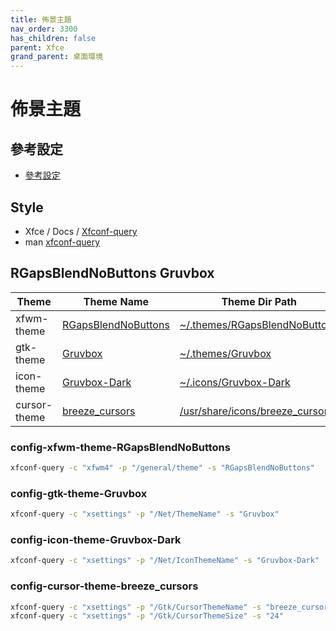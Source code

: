 ```yaml
---
title: 佈景主題
nav_order: 3300
has_children: false
parent: Xfce
grand_parent: 桌面環境
---
```



# 佈景主題


## 參考設定

* [參考設定](https://samwhelp.github.io/rgaps-theme-collection/#style)


## Style

* Xfce / Docs / [Xfconf-query](https://docs.xfce.org/xfce/xfconf/xfconf-query)
* man [xfconf-query](https://manpages.debian.org/testing/xfconf/xfconf-query.1.en.html)


## RGapsBlendNoButtons Gruvbox

| Theme | Theme Name | Theme Dir Path |
| --- | --- | --- |
| xfwm-theme | [RGapsBlendNoButtons](#config-xfwm-theme-rgapsblendnobuttons) | [~/.themes/RGapsBlendNoButtons](https://github.com/samwhelp/rgaps-theme-collection/tree/rgaps-blend-nobuttons) |
| gtk-theme | [Gruvbox](#config-gtk-theme-gruvbox) | [~/.themes/Gruvbox](https://github.com/samwhelp/gruvbox-theme-collection/tree/gtk-theme-gruvbox) |
| icon-theme | [Gruvbox-Dark](#config-icon-theme-gruvbox-dark) | [~/.icons/Gruvbox-Dark](https://github.com/samwhelp/gruvbox-theme-collection/tree/icon-theme-gruvbox-dark) |
| cursor-theme | [breeze_cursors](#config-cursor-theme-breeze_cursors) | [/usr/share/icons/breeze_cursors](https://packages.fedoraproject.org/pkgs/plasma-breeze/breeze-cursor-theme/) |


### config-xfwm-theme-RGapsBlendNoButtons

``` sh
xfconf-query -c "xfwm4" -p "/general/theme" -s "RGapsBlendNoButtons"
```

### config-gtk-theme-Gruvbox

``` sh
xfconf-query -c "xsettings" -p "/Net/ThemeName" -s "Gruvbox"
```


### config-icon-theme-Gruvbox-Dark

``` sh
xfconf-query -c "xsettings" -p "/Net/IconThemeName" -s "Gruvbox-Dark"
```


### config-cursor-theme-breeze_cursors

``` sh
xfconf-query -c "xsettings" -p "/Gtk/CursorThemeName" -s "breeze_cursors"
xfconf-query -c "xsettings" -p "/Gtk/CursorThemeSize" -s "24"
```
